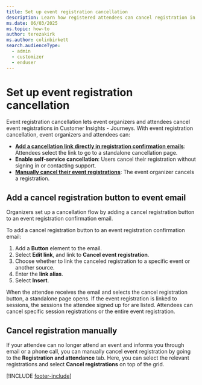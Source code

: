 ```yaml
---
title: Set up event registration cancellation
description: Learn how registered attendees can cancel registration in Dynamics 365 Customer Insights - Journeys.
ms.date: 06/03/2025
ms.topic: how-to
author: terezakirk
ms.author: colinbirkett
search.audienceType: 
  - admin
  - customizer
  - enduser
---
```


# Set up event registration cancellation

Event registration cancellation lets event organizers and attendees cancel event registrations in Customer Insights - Journeys. With event registration cancellation, event organizers and attendees can:

- **[Add a cancellation link directly in registration confirmation emails](#add-a-cancel-registration-button-to-event-email)**: Attendees select the link to go to a standalone cancellation page.
- **Enable self-service cancellation**: Users cancel their registration without signing in or contacting support.
- **[Manually cancel their event registrations](#cancel-registration-manually)**: The event organizer cancels a registration.

## Add a cancel registration button to event email

Organizers set up a cancellation flow by adding a cancel registration button to an event registration confirmation email.

To add a cancel registration button to an event registration confirmation email:

1. Add a **Button** element to the email.
1. Select **Edit link**, and link to **Cancel event registration**.
1. Choose whether to link the canceled registration to a specific event or another source.
1. Enter the **link alias**.
1. Select **Insert**.

When the attendee receives the email and selects the cancel registration button, a standalone page opens. If the event registration is linked to sessions, the sessions the attendee signed up for are listed. Attendees can cancel specific session registrations or the entire event registration. 

## Cancel registration manually 

If your attendee can no longer attend an event and informs you through email or a phone call, you can manually cancel event registration by going to the **Registration and attendance** tab. Here, you can select the relevant registrations and select **Cancel registrations** on top of the grid.

[!INCLUDE [footer-include](./includes/footer-banner.md)]
